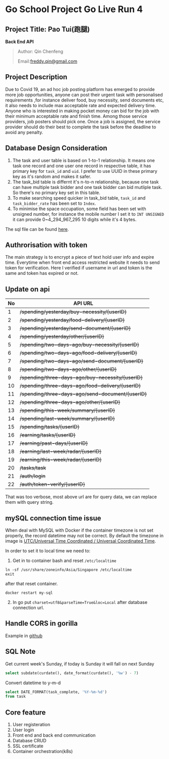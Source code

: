 # Go School Project Go Live Run 4

## Project Title: Pao Tui(跑腿)

**Back End API**
> Author: Qin Chenfeng
>
> Email:freddy.qin@gmail.com

## Project Description

Due to Covid 19, an ad hoc job posting platform has emerged to provide more job opportunities, anyone can post their
urgent task with personalised requirements ,for instance deliver food, buy necessity, send documents etc, it also needs
to include max acceptable rate and expected delivery time. Anyone who is interested in making pocket money can bid for
the job with their minimum acceptable rate and finish time. Among those service providers, job posters should pick one.
Once a job is assigned, the service provider should do their best to complete the task before the deadline to avoid any
penalty.

## Database Design Consideration

1. The task and user table is based on 1-to-1 relationship. It means one task one record and one user one record in
   respective table, it has primary key for `task_id` and `uid`. I prefer to use UUID in these primary key as it's
   random and makes it safer.
2. The task_bid table is differnt it's n-to-n relationship, because one task can have multiple task bidder and one task
   bidder can bid mutliple task. So there's no primary key set in this table.
3. To make searching speed quicker in task_bid table, `task_id` and `task_bidder_rate` has been set to `Index`.
4. To minimise the space occupation, some field has been set with unsigned number, for instance the mobile number I set
   it to `INT UNSIGNED` it can provide 0~4_294_967_295 10 digits while it's 4 bytes.

The sql file can be found [here](https://github.com/qinchenfeng/ProjectGoLiveRun4BackEnd/blob/master/doc/sql/mysql.sql).
## Authrorisation with token
The main strategy is to encrypt a piece of text hold user info and expire time. Everytime when front end access restricted website it needs to send token for verification. Here I verified if username in url and token is the same and token has expired or not.

## Update on api

| No  | API URL| 
| -------- | -------- | 
|1| ~~/spending/yesterday/buy-necessity/{userID}~~|
|2| ~~/spending/yesterday/food-delivery/{userID}~~|
|3| ~~/spending/yesterday/send-document/{userID}~~|
|4| ~~/spending/yesterday/other/{userID}~~|
|5| ~~/spending/two-days-ago/buy-necessity/{userID}~~|
|6| ~~/spending/two-days-ago/food-delivery/{userID}~~|
|7| ~~/spending/two-days-ago/send-document/{userID}~~|
|8| ~~/spending/two-days-ago/other/{userID}~~|
|9| ~~/spending/three-days-ago/buy-necessity/{userID}~~|
|10|~~/spending/three-days-ago/food-delivery/{userID}~~|
|11|~~/spending/three-days-ago/send-document/{userID}~~|
|12|~~/spending/three-days-ago/other/{userID}~~|
|13|~~/spending/this-week/summary/{userID}~~|
|14|~~/spending/last-week/summary/{userID}~~|
|15|~~/spending/tasks/{userID}~~|
|16|~~/earning/tasks/{userID}~~|
|17|~~/earning/past-days/{userID}~~|
|18|~~/earning/last-week/radar/{userID}~~|
|19|~~/earning/this-week/radar/{userID}~~|
|20|~~/tasks/task~~|
|21|~~/auth/login~~|
|22|~~/auth/token-verify/{userID}~~|
                                   
That was too verbose, most above url are for query data, we can replace them with query string.

## mySQL connection time issue

When deal with MySQL with Docker if the container timezone is not set properly, the record datetime may not be correct.
By default the timezone in image
is [UTC/Universal Time Coordinated / Universal Coordinated Time](https://www.timeanddate.com/worldclock/timezone/utc).

In order to set it to local time we need to:

1. Get in to container bash and reset `/etc/localtime`

```shell
ln -sf /usr/share/zoneinfo/Asia/Singapore /etc/localtime
exit
```

after that reset container.

```shell
docker restart my-sql
```

2. In go put `charset=utf8&parseTime=True&loc=Local` after database connection url.

## Handle CORS in gorilla

Example in [github](https://github.com/gorilla/mux#handling-cors-requests)

## SQL Note

Get current week's Sunday, if today is Sunday it will fall on next Sunday

```sql
select subdate(curdate(), date_format(curdate(), '%w') - 7)
```

Convert datetime to y-m-d

```sql
select DATE_FORMAT(task_complete, '%Y-%m-%d')
from task
```

## Core feature

1. User registeration
2. User login
3. Front end and back end communication
4. Database CRUD
5. SSL certificate
6. Container orchestration(k8s)

